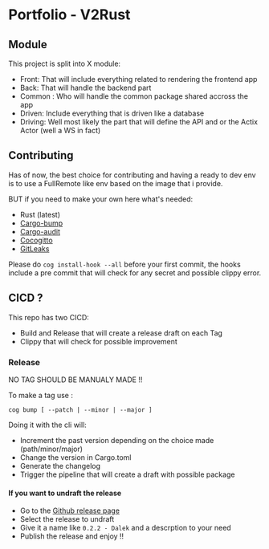# Portfolio - V2Rust

## Module

This project is split into X module:

- Front: That will include everything related to rendering the frontend app
- Back: That will handle the backend part
- Common : Who will handle the common package shared accross the app
- Driven: Include everything that is driven like a database
- Driving: Well most likely the part that will define the API and or the Actix Actor (well a WS in fact)

## Contributing

Has of now, the best choice for contributing and having a ready to dev env is to use a FullRemote like env based on the image that i provide.

BUT if you need to make your own here what's needed:

- Rust (latest)
- [Cargo-bump](https://crates.io/crates/cargo-bump)
- [Cargo-audit](https://github.com/RustSec/rustsec/tree/main/cargo-audit)
- [Cocogitto](https://github.com/cocogitto/cocogitto)
- [GitLeaks](https://github.com/gitleaks/gitleaks)

Please do `cog install-hook --all` before your first commit, the hooks include a pre commit that will check for any secret and possible clippy error.

## CICD ?

This repo has two CICD:

- Build and Release that will create a release draft on each Tag
- Clippy that will check for possible improvement

### Release

NO TAG SHOULD BE MANUALY MADE !!

To make a tag use :

```shell
cog bump [ --patch | --minor | --major ]
```

Doing it with the cli will:

- Increment the past version depending on the choice made (path/minor/major)
- Change the version in Cargo.toml
- Generate the changelog
- Trigger the pipeline that will create a draft with possible package

#### If you want to undraft the release

- Go to the [Github release page](https://github.com/batleforc/portfolio-v2/releases)
- Select the release to undraft
- Give it a name like `0.2.2 - Dalek` and a descrption to your need
- Publish the release and enjoy !!
